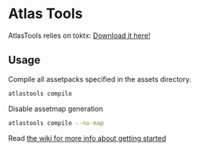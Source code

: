 ﻿# Atlas Tools

AtlasTools relies on toktx: [Download it here!](https://github.com/KhronosGroup/KTX-Software/releases)

## Usage

Compile all assetpacks specified in the assets directory.

```bash
atlastools compile
```

Disable assetmap generation

```bash
atlastools compile --no-map
```

Read [the wiki for more info about getting started](https://github.com/apeltsi/Atlas/wiki/AssetPacks)